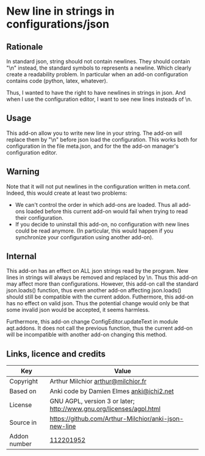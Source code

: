 #  New line in strings in configurations/json
## Rationale
In standard json, string should not contain newlines. They should
contain "\n" instead, the standard symbols to represents a
newline. Which clearly create a readability problem. In particular
when an add-on configuration contains code (python, latex, whatever).

Thus, I wanted to have the right to have newlines in strings in
json. And when I use the configuration editor, I want to see new
lines insteads of \n.
## Usage

This add-on allow you to write new line in your string. The add-on
will replace them by "\n" before json load the configuration. This
works both for configuration in the file meta.json, and for the the
add-on manager's configuration editor.

## Warning
Note that it will not put newlines in the configuration written
in meta.conf. Indeed, this would create at least two problems:
* We can't control the order in which add-ons are loaded. Thus all
add-ons loaded before this current add-on would fail when trying to
read their configuration.
* If you decide to uninstall this add-on, no configuration with new
lines could be read anymore. (In particular, this would happen if you
synchronize your configuration using another add-on).
## Internal
This add-on has an effect on ALL json strings read by the
program. New lines in strings will always be removed and replaced by
\n. Thus this add-on may affect more than configurations. However,
this add-on call the standard json.loads() function, thus even another
add-on affecting json.loads() should still be compatible with the
current addon. Futhermore, this add-on has no effect on valid
json. Thus the potential change would only be that some invalid json
would be accepted, it seems harmless.

Furthermore, this add-on change ConfigEditor.updateText in module
aqt.addons. It does not call the previous function, thus the current
add-on will be incompatible with another add-on changing this method.

## Links, licence and credits

Key         |Value
------------|-------------------------------------------------------------------
Copyright   | Arthur Milchior <arthur@milchior.fr>
Based on    | Anki code by Damien Elmes <anki@ichi2.net>
License     | GNU AGPL, version 3 or later; http://www.gnu.org/licenses/agpl.html
Source in   | https://github.com/Arthur-Milchior/anki-json-new-line
Addon number| [112201952](https://ankiweb.net/shared/info/112201952)





